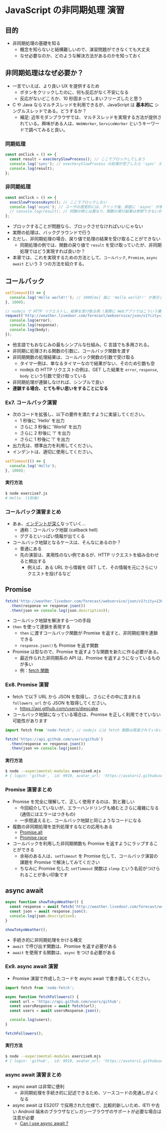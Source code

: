 # JavaScript の非同期処理 演習

## 目的

- 非同期処理の基礎を知る
  - 概念を知らないと結構難しいので、演習問題ができなくても大丈夫
  - なぜ必要なのか、どのような解決方法があるのかを知っておく

## 非同期処理はなぜ必要か？

- 一言でいえば、より良い UX を提供するため
  - ボタンをクリックしたのに、何も反応がなく不安になる
  - 反応がないどころか、10 秒固まってしまいフリーズしたと思う
- C や Java ならマルチスレッドを利用できるが、JavaScript は **基本的に** シングルスレッドである。どうするか？
  - 補足: 近年モダンブラウザでは、マルチスレッドを実現する方法が提供されている。興味がある人は、`WebWorker`, `ServiceWorker` というキーワードで調べてみると良い。

### 同期処理

```js
const onClick = () => {
  const result = execVerySlowProcess(); // ここでブロックしてしまう
  console.log('sync'); // execVerySlowProcess の処理が完了したら 'sync' が表示される
  console.log(result);
};
```

### 非同期処理

```js
const onClick = () => {
  execSlowProcessAsync(); // ここでブロックしない
  console.log('async'); // ユーザの感覚的には、クリック後、即座に 'async' が表示される
  // console.log(result); // 同期の例とは異なり、関数の実行結果は参照できないがどうする？
};
```

- ブロックすることが問題なら、ブロックさせなければいいじゃない
- 実際の処理は、バックグラウンドで行う
- ただし、非同期処理の場合、戻り値で処理の結果を受け取ることができない
  - 同期処理の例では、関数の戻り値で `result` を受け取っていたが、非同期処理ではどう実現すれば良いか？
- 本章では、これを実現するための方法として、`コールバック`, `Promise`, `async await` という 3 つの方法を紹介する。

## コールバック

```js
setTimeout(() => {
  console.log('Hello world!!'); // 1000[ms] 後に 'Hello world!!' が表示される
}, 1000);

// nodejs で HTTP リクエストし、結果を受け取る例 (実際に Webアプリではこういう書き方はしないので、あくまで参考として)
request('http://weather.livedoor.com/forecast/webservice/json/v1?city=130010', (error, response, body) => {
  console.log(error);
  console.log(response);
  console.log(body);
});
```

- 他言語でもおなじみの最もシンプルな仕組み。C 言語でも多用される。
- 非同期に処理される関数の引数に、コールバック関数を渡す
- 非同期関数の処理結果は、コールバック関数の引数で受け取る
  - タイマー例は、単なるタイマーなので結果がない、そのため引数も空
  - nodejs の HTTP リクエストの例は、GET した結果を `error`, `response`, `body` という引数で受け取っている
- 非同期処理が連鎖しなければ、シンプルで良い
- **連鎖する場合、とても辛い思いをすることになる**

### Ex7. コールバック演習

- 次のコードを拡張し、以下の要件を満たすように実装してください。
  - 1 秒後に 'Hello' を出力
  - さらに 3 秒後に 'World' を出力
  - さらに 2 秒後に '!' を出力
  - さらに 1 秒後に '!' を出力
- 出力先は、標準出力を利用してください。
- インデントは、適切に使用してください。

```js
setTimeout(() => {
  console.log('Hello');
}, 1000);
```

#### 実行方法

```sh
$ node exercise7.js
# Hello  (1秒後)
```

### コールバック演習まとめ

- あぁ、[インデントが深く](https://s3-ap-northeast-1.amazonaws.com/cdn.bibi-star.jp/production/imgs/images/000/037/019/original.jpg?1529479769)なっていく…
  - 通称：コールバック地獄 (callback hell)
  - ググるといっぱい情報が出てくる
- コールバック地獄となるケースは、そんなにあるのか？
  - 普通にある
  - 先の演習は、実用性のない例であるが、HTTP リクエストを組み合わせると頻出する
    - 例えば、ある URL から情報を GET して、その情報を元にさらにリクエストを投げるなど

## Promise

```js
fetch('http://weather.livedoor.com/forecast/webservice/json/v1?city=130010') // 東京の天気情報を JSON 形式で返す API
  .then(response => response.json())
  .then(json => console.log(json.description));
```

- コールバック地獄を解決する一つの手段
- `then` を使って連鎖を表現する
  - `then` に渡すコールバック関数が Promise を返すと、非同期処理を連鎖できる
  - `response.json()`も Promise を返す関数
- Promise は型なので、Promise を返すような関数を新たに作る必要がある。
  - 最近作られた非同期系の API は、Promise を返すようになっているものが多い
  - 例：[fetch 関数](https://developer.mozilla.org/ja/docs/Web/API/Fetch_API/Using_Fetch)

### Ex8. Promise 演習

- fetch で以下 URL から JSON を取得し、さらにその中に含まれる `followers_url` から JSON を取得してください。
  - https://api.github.com/users/diescake
- コールバック地獄になっている場合は、Promise を正しく利用できていない可能性があります

```js
import fetch from 'node-fetch'; // nodejs には fetch 関数は実装されていないため import して利用している

fetch('https://api.github.com/users/github')
  .then(response => response.json())
  .then(json => console.log(json));
```

#### 実行方法

```sh
$ node --experimental-modules exercise8.mjs
# { login: 'github',  id: 9919, avatar_url: 'https://avatars1.githubusercontent.com/u/9919?v=4', gravatar_id: '', …}
```

### Promise 演習まとめ

- Promise を完全に理解して、正しく使用するのは、割と難しい
  - 今回紹介していないが、エラーハンドリングも絡むとさらに複雑になる (通信にはエラーはつきもの)
  - 一歩間違えると、コールバック地獄と同じようなコードになる
- 複数の非同期処理を並列処理するなどの応用もある
  - [Promise.all](https://developer.mozilla.org/en-US/docs/Web/JavaScript/Reference/Global_Objects/Promise/all)
  - [Promise.race](https://developer.mozilla.org/en-US/docs/Web/JavaScript/Reference/Global_Objects/Promise/race)
- コールバックを利用した非同期関数も Promise を返すようにラップすることができる
  - 余裕のある人は、`setTimeout` を Promise 化して、コールバック演習の課題を Promise で解決してみてください
  - ちなみに Promise 化した `setTimeout` 関数は `sleep` という名前がつけられることが多い印象です

## async await

```js
async function showTokyoWeather() {
  const response = await fetch('http://weather.livedoor.com/forecast/webservice/json/v1?city=130010');
  const json = await response.json();
  console.log(json.description);
}

showTokyoWeather();
```

- 手続き的に非同期処理をかける構文
- `await` で呼び出す関数は、Promise を返す必要がある
- `await` を使用する関数は、`async` をつける必要がある

### Ex9. async await 演習

- Promise 演習で作成したコードを async await で書き直してください。

```js
import fetch from 'node-fetch';

async function fetchFollowers() {
  const url = 'https://api.github.com/users/github';
  const usersResponse = await fetch(url);
  const users = await usersResponse.json();

  console.log(users);
}

fetchFollowers();
```

#### 実行方法

```sh
$ node --experimental-modules exercise9.mjs
# { login: 'github',  id: 9919, avatar_url: 'https://avatars1.githubusercontent.com/u/9919?v=4', gravatar_id: '', …}
```

### async await 演習まとめ

- async await は非常に便利
  - 非同期処理を手続き的に記述できるため、ソースコードの見通しがよくなる
- async await は ES2017 で採用された仕様で、比較的新しいため、IE11 や古い Android 端末のブラウザなどレガシーブラウザのサポートが必要な場合は注意が必要
  - [Can I use async await ?](https://caniuse.com/#search=async%20await)
